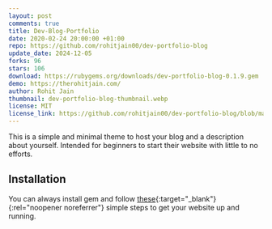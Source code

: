 ```yaml
---
layout: post
comments: true
title: Dev-Blog-Portfolio
date: 2020-02-24 20:00:00 +01:00
repo: https://github.com/rohitjain00/dev-portfolio-blog
update_date: 2024-12-05
forks: 96
stars: 106
download: https://rubygems.org/downloads/dev-portfolio-blog-0.1.9.gem
demo: https://therohitjain.com/
author: Rohit Jain
thumbnail: dev-portfolio-blog-thumbnail.webp
license: MIT
license_link: https://github.com/rohitjain00/dev-portfolio-blog/blob/master/LICENSE.txt
---
```


This is a simple and minimal theme to host your blog and a description about yourself. Intended for beginners to start their website with little to no efforts.

## Installation

You can always install gem and follow [these](https://github.com/rohitjain00/dev-portfolio-blog#usage){:target="_blank"}{:rel="noopener noreferrer"} simple steps to get your website up and running.
